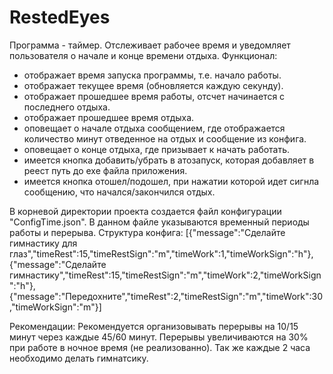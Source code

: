 # RestedEyes
Программа - таймер. Отслеживает рабочее время и уведомляет пользователя о начале и конце времени отдыха.
Функционал:
* отображает время запуска программы, т.е. начало работы.
* отображает текущее время (обновляется каждую секунду).
* отображает прошедшее время работы, отсчет начинается с последнего отдыха.
* отображает прошедшее время отдыха.
* оповещает о начале отдыха сообщением, где отображается количество минут отведенное на отдых и сообщение из конфига.
* оповещает о конце отдыха, где призывает к начать работать.
* имеется кнопка добавить/убрать в атозапуск, которая добавляет в реест путь до exe файла приложения.
* имеется кнопка отошел/подошел, при нажатии которой идет сигнла сообщению, что начался/закончился отдых.

В корневой директории проекта создается файл конфигурации "ConfigTime.json". В данном файле указываются временный периоды работы и перерыва.
Структура конфига:
[{"message":"Сделайте гимнастику для глаз","timeRest":15,"timeRestSign":"m","timeWork":1,"timeWorkSign":"h"},{"message":"Сделайте гимнастику","timeRest":15,"timeRestSign":"m","timeWork":2,"timeWorkSign":"h"},{"message":"Передохните","timeRest":2,"timeRestSign":"m","timeWork":30,"timeWorkSign":"m"}]

Рекомендации:
Рекомендуется организовывать перерывы на 10/15 минут через каждые 45/60 минут. 
Перерывы увеличиваются на 30% при работе в ночное время (не реализованно).
Так же каждые 2 часа необходимо делать гимнатсику. 
